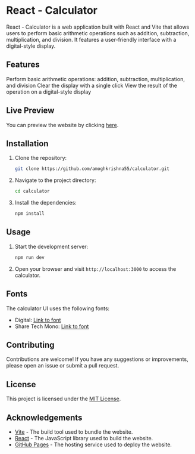 # React - Calculator

React - Calculator is a web application built with React and Vite that allows users to perform basic arithmetic operations such as addition, subtraction, multiplication, and division. It features a user-friendly interface with a digital-style display.

## Features

Perform basic arithmetic operations: addition, subtraction, multiplication, and division
Clear the display with a single click
View the result of the operation on a digital-style display

## Live Preview

You can preview the website by clicking [here](https://amoghkrishna55.github.io/React-Calculator/).

## Installation

1. Clone the repository:

   ```bash
   git clone https://github.com/amoghkrishna55/calculator.git
   ```

2. Navigate to the project directory:

   ```bash
   cd calculator
   ```

3. Install the dependencies:

   ```bash
   npm install
   ```

## Usage

1. Start the development server:

   ```bash
   npm run dev
   ```

2. Open your browser and visit `http://localhost:3000` to access the calculator.

## Fonts

The calculator UI uses the following fonts:

- Digital: [Link to font](https://fonts.google.com/specimen/Digital)
- Share Tech Mono: [Link to font](https://fonts.google.com/specimen/Share+Tech+Mono)

## Contributing

Contributions are welcome! If you have any suggestions or improvements, please open an issue or submit a pull request.

## License

This project is licensed under the [MIT License](LICENSE).

## Acknowledgements

- [Vite](https://vitejs.dev/) - The build tool used to bundle the website.
- [React](https://reactjs.org/) - The JavaScript library used to build the website.
- [GitHub Pages](https://pages.github.com/) - The hosting service used to deploy the website.
